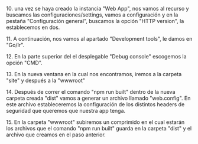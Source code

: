 ﻿10\. una vez se haya creado la instancia "Web App", nos vamos al recurso y buscamos las configuraciones/settings, vamos a configuración y en la pestaña "Configuración general", buscamos la opción "HTTP version", la establecemos en dos.

11\. A continuación, nos vamos al apartado  "Development tools", le damos en "Go/Ir".

12\. En la parte superior del el desplegable "Debug console" escogemos la opción "CMD".

13\. En la nueva ventana en la cual nos encontramos, iremos a la carpeta "site" y después a la "wwwroot"

14\. Después de correr el comando  "npm run built" dentro de la nueva carpeta creada "dist" vamos a generar un archivo llamado "web.config". En este archivo estableceremos la configuración de los distintos headers de seguridad que queremos que nuestra app tenga.

15\. En la carpeta "wwwroot" subiremos un comprimido en el cual estarán los archivos que el comando "npm run built" guarda en la carpeta "dist" y el archivo que creamos en el paso anterior.
